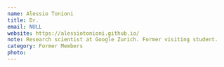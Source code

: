 ```yaml
---
name: Alessio Tonioni
title: Dr.
email: NULL
website: https://alessiotonioni.github.io/
note: Research scientist at Google Zurich. Former visiting student.
category: Former Members
photo: 
---
```

